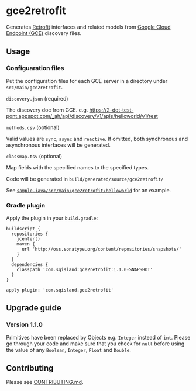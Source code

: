 # gce2retrofit

Generates [Retrofit](http://square.github.io/retrofit/) interfaces and related models from
[Google Cloud Endpoint (GCE)](https://cloud.google.com/endpoints/) discovery files.

## Usage

### Configuaration files

Put the configuration files for each GCE server in a directory under `src/main/gce2retrofit`.

`discovery.json` (required)

The discovery doc from GCE.
e.g. https://2-dot-test-pont.appspot.com/_ah/api/discovery/v1/apis/helloworld/v1/rest

`methods.csv` (optional)

Valid values are `sync`, `async` and `reactive`. If omitted, both synchronous and asynchronous
interfaces will be generated.

`classmap.tsv` (optional)

Map fields with the specified names to the specified types.

Code will be generated in `build/generated/source/gce2retrofit/`
 
See [`sample-java/src/main/gce2retrofit/helloworld`](sample-java/src/main/gce2retrofit/helloworld)
for an example.

### Gradle plugin

Apply the plugin in your `build.gradle`:

    buildscript {
      repositories {
        jcenter()
        maven {
          url 'http://oss.sonatype.org/content/repositories/snapshots/'
        }
      }
      dependencies {
        classpath 'com.sqisland:gce2retrofit:1.1.0-SNAPSHOT'
      }
    }

    apply plugin: 'com.sqisland.gce2retrofit'

## Upgrade guide

### Version 1.1.0

Primitives have been replaced by Objects e.g. `Integer` instead of `int`. Please go through your
code and make sure that you check for `null` before using the value of any `Boolean`, `Integer`,
`Float` and `Double`.

## Contributing

Please see [CONTRIBUTING.md](CONTRIBUTING.md).
